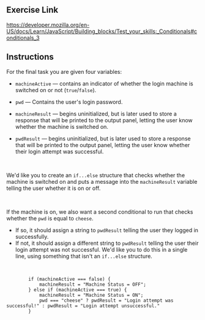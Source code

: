## Exercise Link

https://developer.mozilla.org/en-US/docs/Learn/JavaScript/Building_blocks/Test_your_skills:_Conditionals#conditionals_3


## Instructions

For the final task you are given four variables:

- `machineActive` — contains an indicator of whether the login machine is switched on or not (`true`/`false`).

- `pwd` — Contains the user's login password.

- `machineResult` — begins uninitialized, but is later used to store a response that will be printed to the output panel, letting the user know whether the machine is switched on.

- `pwdResult` — begins uninitialized, but is later used to store a response that will be printed to the output panel, letting the user know whether their login attempt was successful.

<br>

We'd like you to create an `if...else` structure that checks whether the machine is switched on and puts a message into the `machineResult` variable telling the user whether it is on or off.

<br>

If the machine is on, we also want a second conditional to run that checks whether the `pwd` is equal to `cheese`.

- If so, it should assign a string to `pwdResult` telling the user they logged in successfully. 
- If not, it should assign a different string to `pwdResult` telling the user their login attempt was not successful. We'd like you to do this in a single line, using something that isn't an `if...else` structure.

<br>

```
        if (machineActive === false) {
            machineResult = "Machine Status = OFF";
        } else if (machineActive === true) {
            machineResult = "Machine Status = ON";
            pwd === "cheese" ? pwdResult = "Login attempt was successful!" : pwdResult = "Login attempt unsuccessful."
        }
```
